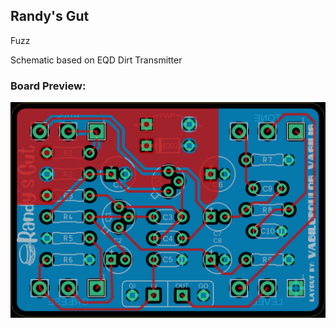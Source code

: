 ## Randy's Gut

Fuzz

Schematic based on EQD Dirt Transmitter


### Board Preview: 


![alt text](Randys_Gut.png?raw=true)

